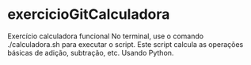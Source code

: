 # exercicioGitCalculadora
Exercício calculadora funcional 
No terminal, use o comando ./calculadora.sh para executar o script.
Este script calcula as operações básicas de adição, subtração, etc. Usando Python.
